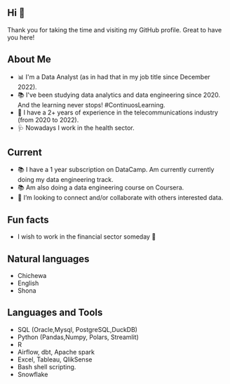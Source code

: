 ## Hi 👋

<!--
**DaOriginal/DaOriginal** is a ✨ _special_ ✨ repository because its `README.md` (this file) appears on your GitHub profile.
-->
Thank you for taking the time and visiting my GitHub profile. Great to have you here!

## About Me

- 📊 I'm a Data Analyst (as in had that in my job title since December 2022).
- 📚 I've been studying data analytics and data engineering since 2020. And the learning never stops! #ContinuosLearning.
- 📡 I have a 2+ years of experience in the telecommunications industry (from 2020 to 2022).
- 🩺 Nowadays I work in the health sector.

## Current
- 📚 I have a 1 year subscription on DataCamp. Am currently currently doing my data engineering track.
- 📚 Am also doing a data engineering course on Coursera.
- 🤝 I’m looking to connect and/or collaborate with others interested data.

## Fun facts
- I wish to work in the financial sector someday 🙈

## Natural languages
- Chichewa
- English
- Shona

## Languages and Tools
- SQL (Oracle,Mysql, PostgreSQL,DuckDB)
- Python (Pandas,Numpy, Polars, Streamlit)
- R
- Airflow, dbt, Apache spark
- Excel, Tableau, QlikSense
- Bash shell scripting.
- Snowflake
